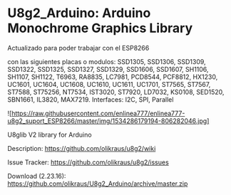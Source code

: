 # U8g2_Arduino: Arduino Monochrome Graphics Library


Actualizado para poder trabajar con el ESP8266

con las siguientes placas o modulos: SSD1305, SSD1306, SSD1309, SSD1322, SSD1325, SSD1327, SSD1329, SSD1606, SSD1607, SH1106, SH1107, SH1122, T6963, RA8835, LC7981, PCD8544, PCF8812, HX1230, UC1601, UC1604, UC1608, UC1610, UC1611, UC1701, ST7565, ST7567, ST7588, ST75256, NT7534, IST3020, ST7920, LD7032, KS0108, SED1520, SBN1661, IL3820, MAX7219. Interfaces: I2C, SPI, Parallel


![https://raw.githubusercontent.com/enlinea777/enlinea777-u8g2_suport_ESP8266/master/img/1534286179194-806282046.jpg] 


U8glib V2 library for Arduino

Description: https://github.com/olikraus/u8g2/wiki

Issue Tracker: https://github.com/olikraus/u8g2/issues

Download (2.23.16): https://github.com/olikraus/U8g2_Arduino/archive/master.zip


